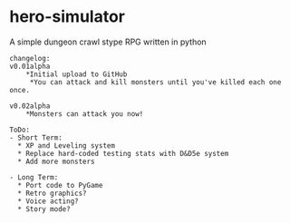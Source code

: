 # hero-simulator
A simple dungeon crawl stype RPG written in python

```
changelog:
v0.01alpha
    *Initial upload to GitHub
	 *You can attack and kill monsters until you've killed each one once.
	
v0.02alpha
	*Monsters can attack you now!

ToDo:
- Short Term:
  * XP and Leveling system
  * Replace hard-coded testing stats with D&D5e system
  * Add more monsters
		
- Long Term:
  * Port code to PyGame
  * Retro graphics?
  * Voice acting?
  * Story mode?
